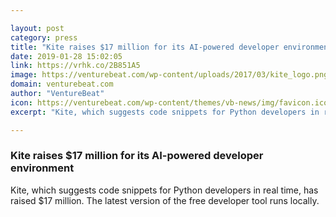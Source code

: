 ```yaml
---

layout: post
category: press
title: "Kite raises $17 million for its AI-powered developer environment"
date: 2019-01-28 15:02:05
link: https://vrhk.co/2B851A5
image: https://venturebeat.com/wp-content/uploads/2017/03/kite_logo.png?w=1200&strip=all
domain: venturebeat.com
author: "VentureBeat"
icon: https://venturebeat.com/wp-content/themes/vb-news/img/favicon.ico
excerpt: "Kite, which suggests code snippets for Python developers in real time, has raised $17 million. The latest version of the free developer tool runs locally."

---
```


### Kite raises $17 million for its AI-powered developer environment

Kite, which suggests code snippets for Python developers in real time, has raised $17 million. The latest version of the free developer tool runs locally.